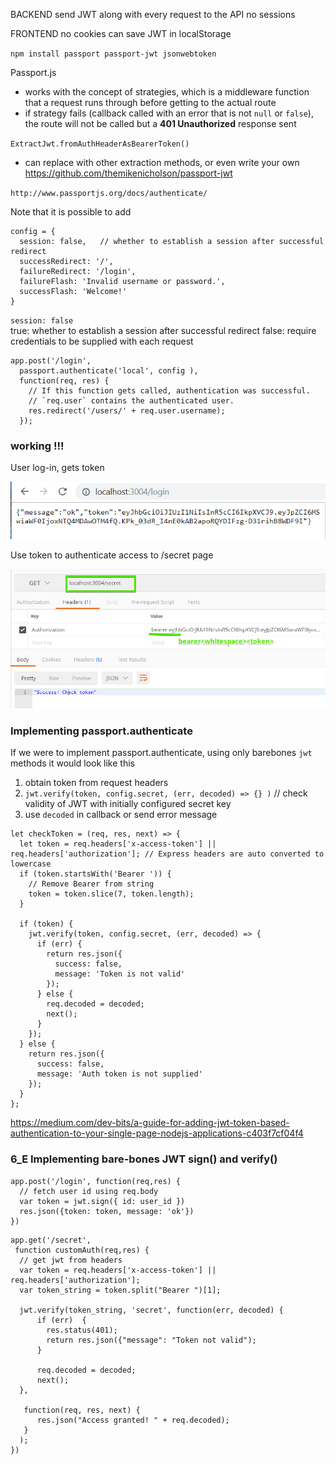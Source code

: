 BACKEND
send JWT along with every request to the API
no sessions

FRONTEND
no cookies
can save JWT in localStorage


`npm install passport passport-jwt jsonwebtoken`


Passport.js
- works with the concept of strategies,
which is a middleware function that a 
request runs through before getting to the actual route
- if strategy fails (callback called with an error that is not `null` or `false`), the route will not be called
but a __401 Unauthorized__ response sent


`ExtractJwt.fromAuthHeaderAsBearerToken()`
- can replace with other extraction methods, or even write your own
https://github.com/themikenicholson/passport-jwt



`http://www.passportjs.org/docs/authenticate/`

Note that it is possible to add <config> 

```
config = {
  session: false,   // whether to establish a session after successful redirect
  successRedirect: '/',  
  failureRedirect: '/login',
  failureFlash: 'Invalid username or password.',
  successFlash: 'Welcome!'
}

```

`session: false`  
true: whether to establish a session after successful redirect
false: require credentials to be supplied with each request
```
app.post('/login',
  passport.authenticate('local', config ),
  function(req, res) {
    // If this function gets called, authentication was successful.
    // `req.user` contains the authenticated user.
    res.redirect('/users/' + req.user.username);
  });
```

### working !!! ###

User log-in, gets token

![](screens/2019-01-20-11-16-07.png)


Use token to authenticate access to /secret page

![](screens/2019-01-20-11-16-34.png)

### Implementing passport.authenticate

If we were to implement passport.authenticate, 
using only barebones `jwt` methods
it would look like this

1. obtain token from request headers 
2. `jwt.verify(token, config.secret, (err, decoded) => {} )`   // check validity of JWT with initially configured secret key
3. use `decoded` in callback or send error message

```
let checkToken = (req, res, next) => {
  let token = req.headers['x-access-token'] || req.headers['authorization']; // Express headers are auto converted to lowercase
  if (token.startsWith('Bearer ')) {
    // Remove Bearer from string
    token = token.slice(7, token.length);
  }

  if (token) {
    jwt.verify(token, config.secret, (err, decoded) => {
      if (err) {
        return res.json({
          success: false,
          message: 'Token is not valid'
        });
      } else {
        req.decoded = decoded;
        next();
      }
    });
  } else {
    return res.json({
      success: false,
      message: 'Auth token is not supplied'
    });
  }
};
```

https://medium.com/dev-bits/a-guide-for-adding-jwt-token-based-authentication-to-your-single-page-nodejs-applications-c403f7cf04f4

### 6_E Implementing bare-bones JWT sign() and verify()

```
app.post('/login', function(req,res) {
  // fetch user id using req.body
  var token = jwt.sign({ id: user_id })
  res.json({token: token, message: 'ok'})
})
```

```
app.get('/secret',
 function customAuth(req,res) {
  // get jwt from headers
  var token = req.headers['x-access-token'] || req.headers['authorization'];
  var token_string = token.split("Bearer ")[1];

  jwt.verify(token_string, 'secret', function(err, decoded) {
      if (err)  {
        res.status(401);
        return res.json({"message": "Token not valid");
      }

      req.decoded = decoded;  
      next();
  },
  
   function(req, res, next) {
      res.json("Access granted! " + req.decoded); 
   } 
  );
})
```

